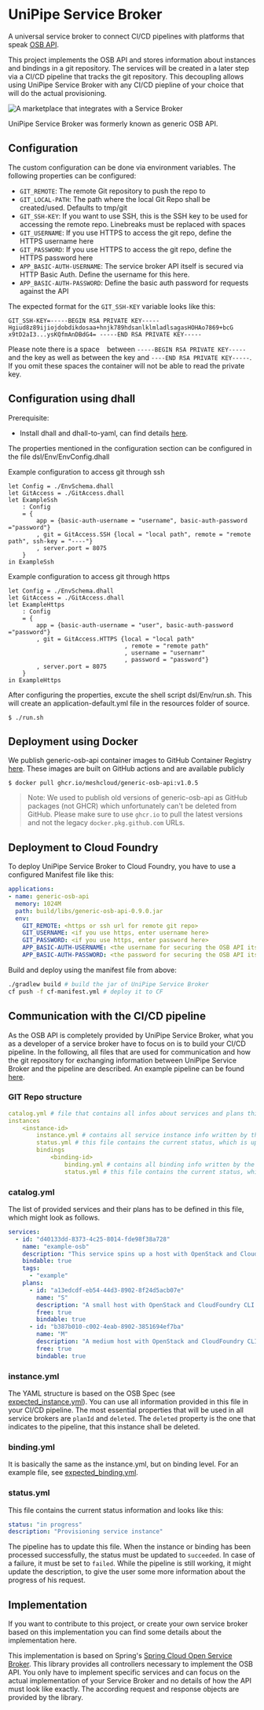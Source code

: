 # UniPipe Service Broker

A universal service broker to connect CI/CD pipelines with platforms that speak [OSB API](https://www.openservicebrokerapi.org/).

This project implements the OSB API and stores information about instances and bindings in a git repository. 
The services will be created in a later step via a CI/CD pipeline that tracks the git repository. This decoupling allows using UniPipe Service Broker with any CI/CD piepline of your choice that will do the actual provisioning.

![A marketplace that integrates with a Service Broker](assets/OSB-Graphic-03.png "Service Broker interactions")

UniPipe Service Broker was formerly known as generic OSB API.

## Configuration

The custom configuration can be done via environment variables. The following properties can be configured:

- `GIT_REMOTE`: The remote Git repository to push the repo to
- `GIT_LOCAL-PATH`: The path where the local Git Repo shall be created/used. Defaults to tmp/git
- `GIT_SSH-KEY`: If you want to use SSH, this is the SSH key to be used for accessing the remote repo. Linebreaks must be replaced with spaces
- `GIT_USERNAME`: If you use HTTPS to access the git repo, define the HTTPS username here
- `GIT_PASSWORD`: If you use HTTPS to access the git repo, define the HTTPS password here
- `APP_BASIC-AUTH-USERNAME`: The service broker API itself is secured via HTTP Basic Auth. Define the username for this here.
- `APP_BASIC-AUTH-PASSWORD`: Define the basic auth password for requests against the API

The expected format for the `GIT_SSH-KEY` variable looks like this:

```text
GIT_SSH-KEY=-----BEGIN RSA PRIVATE KEY----- Hgiud8z89ijiojdobdikdosaa+hnjk789hdsanlklmladlsagasHOHAo7869+bcG x9tD2aI3...ysKQfmAnDBdG4= -----END RSA PRIVATE KEY-----
```

Please note there is a space ` ` between `-----BEGIN RSA PRIVATE KEY-----` and the key as well as between the key and `----END RSA PRIVATE KEY-----`. If you omit these spaces the container will not be able to read the private key.

## Configuration using dhall

Prerequisite:
- Install dhall and dhall-to-yaml, can find details [here](https://docs.dhall-lang.org/tutorials/Getting-started_Generate-JSON-or-YAML.html#installation).

The properties mentioned in the configuration section can be configured in the file dsl/Env/EnvConfig.dhall

Example configuration to access git through ssh

```
let Config = ./EnvSchema.dhall
let GitAccess = ./GitAccess.dhall
let ExampleSsh 
    : Config
    = {
        app = {basic-auth-username = "username", basic-auth-password ="password"}
        , git = GitAccess.SSH {local = "local path", remote = "remote path", ssh-key = "----"}
        , server.port = 8075
    }
in ExampleSsh

```

Example configuration to access git through https

```
let Config = ./EnvSchema.dhall
let GitAccess = ./GitAccess.dhall
let ExampleHttps 
    : Config
    = {
        app = {basic-auth-username = "user", basic-auth-password ="password"}
        , git = GitAccess.HTTPS {local = "local path"
                                 , remote = "remote path"
                                 , username = "usernamr"
                                 , password = "password"}
        , server.port = 8075
    }
in ExampleHttps

```
After configuring the properties, excute the shell script dsl/Env/run.sh. This will create an application-default.yml file in the resources folder of source.

```
$ ./run.sh
```

## Deployment using Docker

We publish generic-osb-api container images to GitHub Container Registry [here](https://github.com/orgs/meshcloud/packages/container/generic-osb-api/versions). These images are built on GitHub actions and are available publicly

```
$ docker pull ghcr.io/meshcloud/generic-osb-api:v1.0.5
```

> Note: We used to publish old versions of generic-osb-api as GitHub packages (not GHCR) which unfortunately can't be deleted from GitHub. Please make sure to use `ghcr.io` to pull the latest versions and not the legacy `docker.pkg.github.com` URLs.

## Deployment to Cloud Foundry

To deploy UniPipe Service Broker to Cloud Foundry, you have to use a configured Manifest file like this:

```yaml
applications:
- name: generic-osb-api
  memory: 1024M
  path: build/libs/generic-osb-api-0.9.0.jar
  env:
    GIT_REMOTE: <https or ssh url for remote git repo>
    GIT_USERNAME: <if you use https, enter username here>
    GIT_PASSWORD: <if you use https, enter password here>
    APP_BASIC-AUTH-USERNAME: <the username for securing the OSB API itself>
    APP_BASIC-AUTH-PASSWORD: <the password for securing the OSB API itself>
```
Build and deploy using the manifest file from above:

```sh
./gradlew build # build the jar of UniPipe Service Broker
cf push -f cf-manifest.yml # deploy it to CF
```

## Communication with the CI/CD pipeline

As the OSB API is completely provided by UniPipe Service Broker, what you as a developer of a service broker have to focus
on is to build your CI/CD pipeline. In the following, all files that are used for communication and how the git repository
for exchanging information between UniPipe Service Broker and the pipeline are described. An example pipeline can be found
[here](https://github.com/Meshcloud/example-osb-ci).

### GIT Repo structure

```yaml
catalog.yml # file that contains all infos about services and plans this Service broker provides
instances
    <instance-id>
        instance.yml # contains all service instance info written by the 
        status.yml # this file contains the current status, which is updated by the pipeline
        bindings
            <binding-id>
                binding.yml # contains all binding info written by the UniPipe Service Broker
                status.yml # this file contains the current status, which is updated by the pipeline
```

### catalog.yml

The list of provided services and their plans has to be defined in this file, which might look as follows.

```yaml
services:
  - id: "d40133dd-8373-4c25-8014-fde98f38a728"
    name: "example-osb"
    description: "This service spins up a host with OpenStack and Cloud Foundry CLI installed."
    bindable: true
    tags:
      - "example"
    plans:
      - id: "a13edcdf-eb54-44d3-8902-8f24d5acb07e"
        name: "S"
        description: "A small host with OpenStack and CloudFoundry CLI installed"
        free: true
        bindable: true
      - id: "b387b010-c002-4eab-8902-3851694ef7ba"
        name: "M"
        description: "A medium host with OpenStack and CloudFoundry CLI installed"
        free: true
        bindable: true
```

### instance.yml

The YAML structure is based on the OSB Spec (see [expected_instance.yml](src/test/resources/expected_instance.yml)).
You can use all information provided in this file in your CI/CD pipeline. The most essential properties that will be
used in all service brokers are `planId` and `deleted`. The `deleted` property is the one that indicates to the pipeline,
that this instance shall be deleted.

### binding.yml

It is basically the same as the instance.yml, but on binding level. For an example file, see
[expected_binding.yml](src/test/resources/expected_binding.yml).

### status.yml

This file contains the current status information and looks like this:

```yaml
status: "in progress"
description: "Provisioning service instance"
```

The pipeline has to update this file. When the instance or binding has been processed successfully, the status must be
updated to `succeeded`. In case of a failure, it must be set to `failed`. While the pipeline is still working, it might
update the description, to give the user some more information about the progress of his request.

## Implementation

If you want to contribute to this project, or create your own service broker based on this implementation
you can find some details about the implementation here.

This implementation is based on Spring's [Spring Cloud Open Service Broker](https://spring.io/projects/spring-cloud-open-service-broker).
This library provides all controllers necessary to implement the OSB API. You only have to implement specific services
and can focus on the actual implementation of your Service Broker and no details of how the API must look like exactly.
The according request and response objects are provided by the library.
